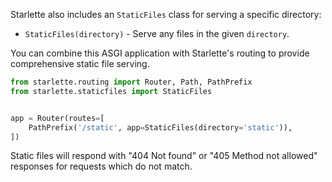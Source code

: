 
Starlette also includes an `StaticFiles` class for serving a specific directory:

* `StaticFiles(directory)` - Serve any files in the given `directory`.

You can combine this ASGI application with Starlette's routing to provide
comprehensive static file serving.

```python
from starlette.routing import Router, Path, PathPrefix
from starlette.staticfiles import StaticFiles


app = Router(routes=[
    PathPrefix('/static', app=StaticFiles(directory='static')),
])
```

Static files will respond with "404 Not found" or "405 Method not allowed"
responses for requests which do not match.
